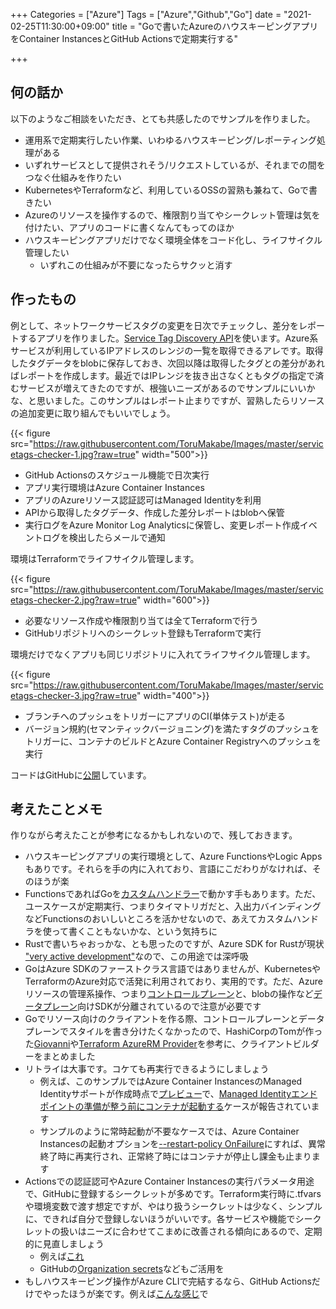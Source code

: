 +++
Categories = ["Azure"]
Tags = ["Azure","Github","Go"]
date = "2021-02-25T11:30:00+09:00"
title = "Goで書いたAzureのハウスキーピングアプリをContainer InstancesとGitHub Actionsで定期実行する"

+++

## 何の話か

以下のようなご相談をいただき、とても共感したのでサンプルを作りました。

* 運用系で定期実行したい作業、いわゆるハウスキーピング/レポーティング処理がある
* いずれサービスとして提供されそう/リクエストしているが、それまでの間をつなぐ仕組みを作りたい
* KubernetesやTerraformなど、利用しているOSSの習熟も兼ねて、Goで書きたい
* Azureのリソースを操作するので、権限割り当てやシークレット管理は気を付けたい、アプリのコードに書くなんてもってのほか
* ハウスキーピングアプリだけでなく環境全体をコード化し、ライフサイクル管理したい
  * いずれこの仕組みが不要になったらサクッと消す

## 作ったもの

例として、ネットワークサービスタグの変更を日次でチェックし、差分をレポートするアプリを作りました。[Service Tag Discovery API](https://docs.microsoft.com/ja-jp/rest/api/virtualnetwork/servicetags/list)を使います。Azure系サービスが利用しているIPアドレスのレンジの一覧を取得できるアレです。取得したタグデータをblobに保存しておき、次回以降は取得したタグとの差分があればレポートを作成します。最近ではIPレンジを抜き出さなくともタグの指定で済むサービスが増えてきたのですが、根強いニーズがあるのでサンプルにいいかな、と思いました。このサンプルはレポート止まりですが、習熟したらリソースの追加変更に取り組んでもいいでしょう。

{{< figure src="https://raw.githubusercontent.com/ToruMakabe/Images/master/servicetags-checker-1.jpg?raw=true" width="500">}}

* GitHub Actionsのスケジュール機能で日次実行
* アプリ実行環境はAzure Container Instances
* アプリのAzureリソース認証認可はManaged Identityを利用
* APIから取得したタグデータ、作成した差分レポートはblobへ保管
* 実行ログをAzure Monitor Log Analyticsに保管し、変更レポート作成イベントログを検出したらメールで通知

環境はTerraformでライフサイクル管理します。

{{< figure src="https://raw.githubusercontent.com/ToruMakabe/Images/master/servicetags-checker-2.jpg?raw=true" width="600">}}

* 必要なリソース作成や権限割り当ては全てTerraformで行う
* GitHubリポジトリへのシークレット登録もTerraformで実行

環境だけでなくアプリも同じリポジトリに入れてライフサイクル管理します。

{{< figure src="https://raw.githubusercontent.com/ToruMakabe/Images/master/servicetags-checker-3.jpg?raw=true" width="400">}}

* ブランチへのプッシュをトリガーにアプリのCI(単体テスト)が走る
* バージョン規約(セマンティックバージョニング)を満たすタグのプッシュをトリガーに、コンテナのビルドとAzure Container Registryへのプッシュを実行

コードはGitHubに[公開](https://github.com/ToruMakabe/az-servicetags-checker-go)しています。

## 考えたことメモ

作りながら考えたことが参考になるかもしれないので、残しておきます。

* ハウスキーピングアプリの実行環境として、Azure FunctionsやLogic Appsもありです。それらを手の内に入れており、言語にこだわりがなければ、そのほうが楽
* FunctionsであればGoを[カスタムハンドラー](https://docs.microsoft.com/ja-jp/azure/azure-functions/functions-custom-handlers)で動かす手もあります。ただ、ユースケースが定期実行、つまりタイマトリガだと、入出力バインディングなどFunctionsのおいしいところを活かせないので、あえてカスタムハンドラを使って書くこともないかな、という気持ちに
* Rustで書いちゃおっかな、とも思ったのですが、Azure SDK for Rustが現状 ["very active development"](https://github.com/Azure/azure-sdk-for-rust)なので、この用途では深呼吸
* GoはAzure SDKのファーストクラス言語ではありませんが、KubernetesやTerraformのAzure対応で活発に利用されており、実用的です。ただ、Azureリソースの管理系操作、つまり[コントロールプレーン](https://github.com/Azure/azure-sdk-for-go)と、blobの操作など[データプレーン](https://github.com/Azure/azure-sdk-for-go#other-azure-go-packages)向けSDKが分離されているので注意が必要です
* Goでリソース向けのクライアントを作る際、コントロールプレーンとデータプレーンでスタイルを書き分けたくなかったので、HashiCorpのTomが作った[Giovanni](https://github.com/tombuildsstuff/giovanni)や[Terraform AzureRM Provider](https://github.com/terraform-providers/terraform-provider-azurerm/blob/e1fc6984b5b5c75658f80552e40459b44eb3bd4a/azurerm/internal/clients/builder.go)を参考に、クライアントビルダーをまとめました
* リトライは大事です。コケても再実行できるようにしましょう
  * 例えば、このサンプルではAzure Container InstancesのManaged Identityサポートが作成時点で[プレビュー](https://docs.microsoft.com/ja-jp/azure/container-instances/container-instances-managed-identity)で、[Managed Identityエンドポイントの準備が整う前にコンテナが起動する](https://feedback.azure.com/forums/602224-azure-container-instances/suggestions/40834543-wait-for-the-managed-identity-endpoint-to-be-avail)ケースが報告されています
  * サンプルのように常時起動が不要なケースでは、Azure Container Instancesの起動オプションを[--restart-policy OnFailure](https://docs.microsoft.com/ja-jp/azure/container-instances/container-instances-restart-policy)にすれば、異常終了時に再実行され、正常終了時にはコンテナが停止し課金も止まります
* Actionsでの認証認可やAzure Container Instancesの実行パラメータ用途で、GitHubに登録するシークレットが多めです。Terraform実行時に.tfvarsや環境変数で渡す想定ですが、やはり扱うシークレットは少なく、シンプルに、できれば自分で登録しないほうがいいです。各サービスや機能でシークレットの扱いはニーズに合わせてこまめに改善される傾向にあるので、定期的に見直しましょう
  * 例えば[これ](https://github.com/Azure/login/issues/39)
  * GitHubの[Organization secrets](https://github.blog/changelog/2020-05-14-organization-secrets/)などもご活用を
* もしハウスキーピング操作がAzure CLIで完結するなら、GitHub Actionsだけでやったほうが楽です。例えば[こんな感じ](https://docs.microsoft.com/ja-jp/azure/aks/node-upgrade-github-actions)で
